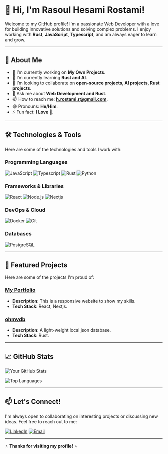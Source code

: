 # 👋 Hi, I'm Rasoul Hesami Rostami!

Welcome to my GitHub profile! I'm a passionate Web Developer with a love for building innovative solutions and solving complex problems. I enjoy working with **Rust**, **JavaScript**, **Typescript**, and am always eager to learn and grow.

---

## 🚀 **About Me**

- 🔭 I’m currently working on **My Own Projects**.
- 🌱 I’m currently learning **Rust and AI**.
- 👯 I’m looking to collaborate on **open-source projects, AI projects, Rust projects**.
- 💬 Ask me about **Web Development and Rust**.
- 📫 How to reach me: **h.rostami.r@gmail.com**.
- 😄 Pronouns: **He/Him**.
- ⚡ Fun fact: **I Love 🚀**.

---

## 🛠️ **Technologies & Tools**

Here are some of the technologies and tools I work with:

### Programming Languages
![JavaScript](https://img.shields.io/badge/JavaScript-F7DF1E?style=for-the-badge&logo=javascript&logoColor=black)
![Typescript](https://img.shields.io/badge/TypeScript-3178C6?style=for-the-badge&logo=typescript&logoColor=white)
![Rust](https://img.shields.io/badge/Rust-000000?style=for-the-badge&logo=Rust&logoColor=white)
![Python](https://img.shields.io/badge/python-3670A0?style=for-the-badge&logo=python&logoColor=ffdd54)

### Frameworks & Libraries
![React](https://img.shields.io/badge/React-20232A?style=for-the-badge&logo=react&logoColor=61DAFB)
![Node.js](https://img.shields.io/badge/Node.js-339933?style=for-the-badge&logo=nodedotjs&logoColor=white)
![Nextjs](https://img.shields.io/badge/next.js-000000?style=for-the-badge&logo=nextdotjs&logoColor=white)

### DevOps & Cloud
![Docker](https://img.shields.io/badge/Docker-2496ED?style=for-the-badge&logo=docker&logoColor=white)
![Git](https://img.shields.io/badge/Git-F05032?style=for-the-badge&logo=git&logoColor=white)

### Databases
![PostgreSQL](https://img.shields.io/badge/PostgreSQL-4169E1?style=for-the-badge&logo=postgresql&logoColor=white)

---

## 📂 **Featured Projects**

Here are some of the projects I'm proud of:

### [My Portfolio](https://github.com/Rasoul678/rasoul-app)
- **Description**: This is a responsive website to show my skills.
- **Tech Stack**: React, Nextjs.

### [ohmydb](https://github.com/Rasoul678/ohmydb)
- **Description**: A light-weight local json database.
- **Tech Stack**: Rust.

---

## 📈 **GitHub Stats**

![Your GitHub Stats](https://github-readme-stats.vercel.app/api?username=Rasoul678&show_icons=true&theme=radical)

![Top Languages](https://github-readme-stats.vercel.app/api/top-langs/?username=Rasoul678&layout=compact&theme=radical)

---

## 📫 **Let's Connect!**

I'm always open to collaborating on interesting projects or discussing new ideas. Feel free to reach out to me:

[![LinkedIn](https://img.shields.io/badge/LinkedIn-0077B5?style=for-the-badge&logo=linkedin&logoColor=white)](https://www.linkedin.com/in/rasoul-hesami-rostami/)
[![Email](https://img.shields.io/badge/Email-D14836?style=for-the-badge&logo=gmail&logoColor=white)](mailto:h.rostami.r@gmail.com)

---

⭐️ **Thanks for visiting my profile!** ⭐️
